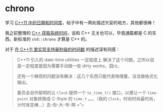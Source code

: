 # chrono
学习 [C++11 中的日期和时间库](http://www.cnblogs.com/qicosmos/p/3642712.html)，帖子中有一两处描述欠妥的地方，其他都很棒！

我之前整理的 [C++ 获取系统时间][1]，说和 C++ 无关也可以，毕竟通篇都是 C 的东西。新标准的 `std::chrono` 才算是 C++ 的。

对于 [在 C++11 里实现支持毫秒级的时间戳][2] 的描述深有同感：

> C++11 引入的 date-time utilities 一定程度上 解决了这个问题。之所以说是一定程度是因为需要手动做一些 dirty works，囧rz。
>
> 还有一个麻烦的问题没有解决：这几个东西只能代表物理量，没法做格式化输出。
> 
> 委员会自作聪明的让 `Clock` 提供一个 `to_time_t()` 接口，以便让一个 `time-point` 对象转换成 C-Style 的 `time_t` 。。。（我的 `Clock`，时尚时尚最时尚，计时肯定棒…）去-你-大-爷-啊 =”= 

[1]:https://tnie.github.io/2016/11/03/getTime/
[2]:http://ju.outofmemory.cn/entry/236380
